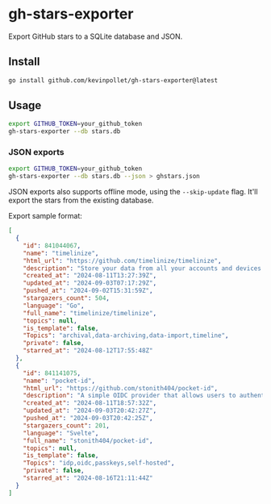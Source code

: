 # gh-stars-exporter

Export GitHub stars to a SQLite database and JSON.

## Install

```bash
go install github.com/kevinpollet/gh-stars-exporter@latest
```

## Usage

```bash
export GITHUB_TOKEN=your_github_token
gh-stars-exporter --db stars.db
```

### JSON exports

```bash
export GITHUB_TOKEN=your_github_token
gh-stars-exporter --db stars.db --json > ghstars.json
```

JSON exports also supports offline mode, using the `--skip-update` flag. It'll export the stars from the existing database.

Export sample format:

```json
[
  {
    "id": 841044067,
    "name": "timelinize",
    "html_url": "https://github.com/timelinize/timelinize",
    "description": "Store your data from all your accounts and devices in a single cohesive timeline on your own computer",
    "created_at": "2024-08-11T13:27:39Z",
    "updated_at": "2024-09-03T07:17:29Z",
    "pushed_at": "2024-09-02T15:31:59Z",
    "stargazers_count": 504,
    "language": "Go",
    "full_name": "timelinize/timelinize",
    "topics": null,
    "is_template": false,
    "Topics": "archival,data-archiving,data-import,timeline",
    "private": false,
    "starred_at": "2024-08-12T17:55:48Z"
  },
  {
    "id": 841141075,
    "name": "pocket-id",
    "html_url": "https://github.com/stonith404/pocket-id",
    "description": "A simple OIDC provider that allows users to authenticate with their passkeys to your services.",
    "created_at": "2024-08-11T18:57:32Z",
    "updated_at": "2024-09-03T20:42:27Z",
    "pushed_at": "2024-09-03T20:42:25Z",
    "stargazers_count": 201,
    "language": "Svelte",
    "full_name": "stonith404/pocket-id",
    "topics": null,
    "is_template": false,
    "Topics": "idp,oidc,passkeys,self-hosted",
    "private": false,
    "starred_at": "2024-08-16T21:11:44Z"
  }
]
```

